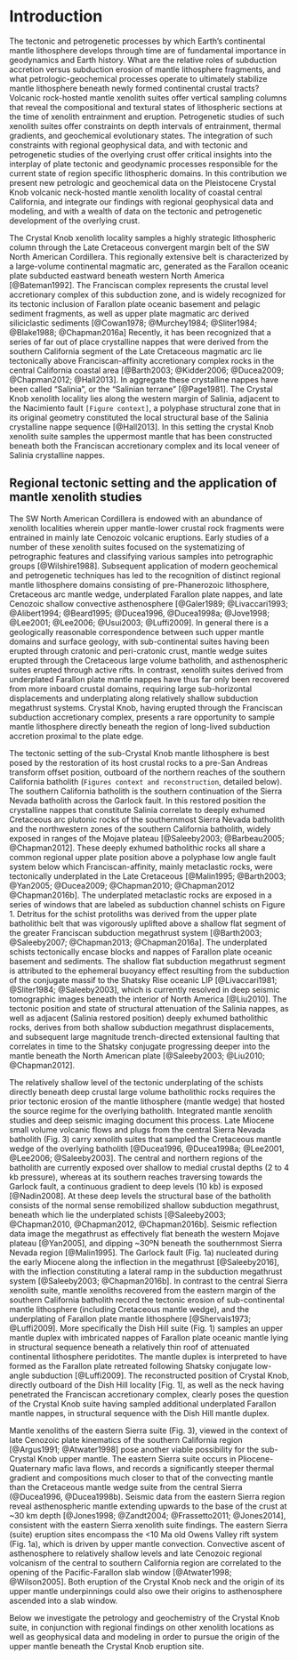 Introduction
============

The tectonic and petrogenetic processes by which Earth’s continental mantle
lithosphere develops through time are of fundamental importance in geodynamics
and Earth history. What are the relative roles of subduction accretion versus
subduction erosion of mantle lithosphere fragments, and what
petrologic-geochemical processes operate to ultimately stabilize mantle
lithosphere beneath newly formed continental crustal tracts?  Volcanic
rock-hosted mantle xenolith suites offer vertical sampling columns that reveal
the compositional and textural states of lithospheric sections at the time of
xenolith entrainment and eruption. Petrogenetic studies of such xenolith suites
offer constraints on depth intervals of entrainment, thermal gradients, and
geochemical evolutionary states. The integration of such constraints with
regional geophysical data, and with tectonic and petrogenetic studies of the
overlying crust offer critical insights into the interplay of plate tectonic
and geodynamic processes responsible for the current state of region specific
lithospheric domains. In this contribution we present new petrologic and
geochemical data on the Pleistocene Crystal Knob volcanic neck-hosted mantle
xenolith locality of coastal central California, and integrate our findings
with regional geophysical data and modeling, and with a wealth of data on the
tectonic and petrogenetic development of the overlying crust.

The Crystal Knob xenolith locality samples a highly strategic lithospheric
column through the Late Cretaceous convergent margin belt of the SW North
American Cordillera. This regionally extensive belt is characterized by
a large-volume continental magmatic arc,
generated as the Farallon oceanic plate subducted eastward beneath western
North America [@Bateman1992]. The Franciscan complex represents the
crustal level accretionary complex of this subduction zone, and is widely
recognized for its tectonic inclusion of Farallon plate oceanic basement and
pelagic sediment fragments, as well as upper plate magmatic arc derived
siliciclastic sediments
[@Cowan1978; @Murchey1984; @Sliter1984; @Blake1988; @Chapman2016a]
Recently, it has been recognized
that a series of far out of place crystalline nappes that were derived from the
southern California segment of the Late Cretaceous magmatic arc lie
tectonically above Franciscan-affinity accretionary complex rocks in the
central California coastal area
[@Barth2003; @Kidder2006; @Ducea2009; @Chapman2012; @Hall2013].
In aggregate
these crystalline nappes have been called “Salinia”, or the “Salinian terrane”
[@Page1981]. The Crystal Knob xenolith locality lies along the western margin
of Salinia, adjacent to the Nacimiento fault `[Figure context]`, a polyphase structural zone that in its original geometry constituted the local structural base of the
Salinia crystalline nappe sequence [@Hall2013]. In this setting
the crystal Knob xenolith suite samples the uppermost mantle that has been
constructed beneath both the Franciscan accretionary complex and its local
veneer of Salinia crystalline nappes.

## Regional tectonic setting and the application of mantle xenolith studies

The SW North American Cordillera is endowed with an abundance of xenolith
localities wherein upper mantle-lower crustal rock fragments were entrained in
mainly late Cenozoic volcanic eruptions. Early studies of a number of these
xenolith suites focused on the systematizing of petrographic features and
classifying various samples into petrographic groups [@Wilshire1988].
Subsequent application of modern geochemical and petrogenetic techniques has
led to the recognition of distinct regional mantle lithosphere domains
consisting of pre-Phanerozoic lithosphere, Cretaceous arc mantle wedge,
underplated Farallon plate nappes, and late Cenozoic shallow convective
asthenosphere
[@Galer1989; @Livaccari1993; @Alibert1994; @Beard1995; @Ducea1996, @Ducea1998a; @Jove1998; @Lee2001; @Lee2006; @Usui2003; @Luffi2009].
In general there is a geologically reasonable correspondence between such upper
mantle domains and surface geology, with sub-continental suites having been
erupted through cratonic and peri-cratonic crust, mantle wedge suites erupted
through the Cretaceous large volume batholith, and asthenospheric suites
erupted through active rifts. In contrast, xenolith suites derived from
underplated Farallon plate mantle nappes have thus far only been recovered from
more inboard crustal domains, requiring large sub-horizontal displacements and
underplating along relatively shallow subduction megathrust systems. Crystal
Knob, having erupted through the Franciscan subduction accretionary complex,
presents a rare opportunity to sample mantle lithosphere directly beneath the
region of long-lived subduction accretion proximal to the plate edge.

The tectonic setting of the sub-Crystal Knob mantle lithosphere is best posed
by the restoration of its host crustal rocks to a pre-San Andreas transform
offset position, outboard of the northern reaches of the southern California
batholith (`Figures context and reconstruction`, detailed below).
The southern California batholith
is the southern continuation of the Sierra Nevada batholith across the Garlock
fault. In this restored position the crystalline nappes that constitute Salinia
correlate to deeply exhumed Cretaceous arc plutonic rocks of the southernmost
Sierra Nevada batholith and the northwestern zones of the southern California
batholith, widely exposed in ranges of the Mojave plateau
[@Saleeby2003; @Barbeau2005; @Chapman2012]. These deeply exhumed batholithic
rocks all share a common regional upper plate position above a polyphase low
angle fault system below which Franciscan-affinity, mainly metaclastic rocks,
were tectonically underplated in the Late Cretaceous
[@Malin1995; @Barth2003; @Yan2005; @Ducea2009; @Chapman2010; @Chapman2012 @Chapman2016b].
The underplated metaclastic rocks are exposed in a series of windows
that are labeled as subduction channel schists on Figure 1. Detritus for the
schist protoliths was derived from the upper plate batholithic belt that was
vigorously uplifted above a shallow flat segment of the greater Franciscan
subduction megathrust system [@Barth2003; @Saleeby2007; @Chapman2013; @Chapman2016a].
The underplated schists tectonically encase blocks and
nappes of Farallon plate oceanic basement and sediments. The shallow flat
subduction megathrust segment is attributed to the ephemeral buoyancy effect
resulting from the subduction of the conjugate massif to the Shatsky Rise
oceanic LIP [@Livaccari1981; @Sliter1984; @Saleeby2003], which is
currently resolved in deep seismic tomographic images beneath the interior of
North America [@Liu2010]. The tectonic position and state of structural
attenuation of the Salinia nappes, as well as adjacent (Salinia restored
position) deeply exhumed batholithic rocks, derives from both shallow
subduction megathrust displacements, and subsequent large magnitude
trench-directed extensional faulting that correlates in time to the Shatsky
conjugate progressing deeper into the mantle beneath the North American plate
[@Saleeby2003; @Liu2010; @Chapman2012].

The relatively shallow level of the tectonic underplating of the schists
directly beneath deep crustal large volume batholithic rocks requires the prior
tectonic erosion of the mantle lithosphere (mantle wedge) that hosted the
source regime for the overlying batholith. Integrated mantle xenolith studies
and deep seismic imaging document this process.  Late Miocene small volume
volcanic flows and plugs from the central Sierra Nevada batholith (Fig. 3)
carry xenolith suites that sampled the Cretaceous mantle wedge of the overlying
batholith [@Ducea1996, @Ducea1998a; @Lee2001, @Lee2006; @Saleeby2003].
The central and northern regions of the batholith are currently
exposed over shallow to medial crustal depths (2 to 4 kb pressure), whereas at
its southern reaches traversing towards the Garlock fault, a continuous
gradient to deep levels (10 kb) is exposed [@Nadin2008]. At these
deep levels the structural base of the batholith consists of the normal sense
remobilized shallow subduction megathrust, beneath which lie the underplated
schists [@Saleeby2003; @Chapman2010, @Chapman2012, @Chapman2016b]. Seismic reflection
data image the megathrust as effectively flat beneath the western Mojave
plateau [@Yan2005], and dipping ~30ºN beneath the southernmost Sierra
Nevada region [@Malin1995]. The Garlock fault (Fig. 1a) nucleated during
the early Miocene along the inflection in the megathrust [@Saleeby2016],
with the inflection constituting a lateral ramp in the subduction
megathrust system [@Saleeby2003; @Chapman2016b]. In contrast to the
central Sierra xenolith suite, mantle xenoliths recovered from the eastern
margin of the southern California batholith record the tectonic erosion of
sub-continental mantle lithosphere (including Cretaceous mantle wedge), and the
underplating of Farallon plate mantle lithosphere [@Shervais1973; @Luffi2009].
More specifically the Dish Hill suite (Fig. 1) samples an upper
mantle duplex with imbricated nappes of Farallon plate oceanic mantle lying in
structural sequence beneath a relatively thin roof of attenuated continental
lithosphere peridotites. The mantle duplex is interpreted to have formed as the
Farallon plate retreated following Shatsky conjugate low-angle subduction
[@Luffi2009]. The reconstructed position of Crystal Knob, directly outboard of the Dish Hill locality [Fig. 1], as well as the neck having
penetrated the Franciscan accretionary complex, clearly poses the question of
the Crystal Knob suite having sampled additional underplated Farallon mantle
nappes, in structural sequence with the Dish Hill mantle duplex.

Mantle xenoliths of the eastern Sierra suite (Fig. 3), viewed in the context of late
Cenozoic plate kinematics of the southern California region [@Argus1991; @Atwater1998]
pose another viable possibility for the sub-Crystal Knob upper mantle. The eastern Sierra suite occurs in
Pliocene-Quaternary mafic lava flows, and records a significantly steeper
thermal gradient and compositions much closer to that of the convecting mantle
than the Cretaceous mantle wedge suite from the central Sierra
(@Ducea1996, @Ducea1998b). Seismic data from the eastern Sierra region
reveal asthenospheric mantle extending upwards to the base of the crust at ~30 km
depth [@Jones1998; @Zandt2004; @Frassetto2011; @Jones2014],
consistent with the eastern Sierra xenolith suite findings.
The eastern Sierra (suite) eruption sites encompass the <10 Ma old
Owens Valley rift system (Fig. 1a), which is driven by upper mantle convection.
Convective ascent of asthenosphere to relatively shallow levels and late
Cenozoic regional volcanism of the central to southern California region are
correlated to the opening of the Pacific-Farallon slab window
[@Atwater1998; @Wilson2005].  Both eruption of the Crystal Knob
neck and the origin of its upper mantle underpinnings could also owe their origins to
asthenosphere ascended into a slab window.

Below we investigate the petrology and
geochemistry of the Crystal Knob suite, in conjunction with
regional findings on other xenolith locations as well as geophysical data and
modeling in order to pursue the origin of the upper mantle beneath the Crystal
Knob eruption site.

<!--[[context]]-->

<!--[[field_photo]]-->

